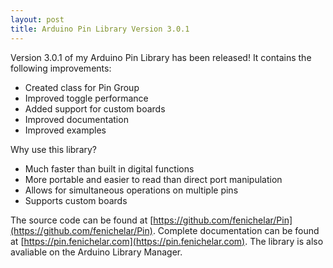 ```yaml
---
layout: post
title: Arduino Pin Library Version 3.0.1
---
```


Version 3.0.1 of my Arduino Pin Library has been released! It contains the following improvements:

* Created class for Pin Group
* Improved toggle performance
* Added support for custom boards
* Improved documentation
* Improved examples

Why use this library?

* Much faster than built in digital functions
* More portable and easier to read than direct port manipulation
* Allows for simultaneous operations on multiple pins
* Supports custom boards

The source code can be found at [https://github.com/fenichelar/Pin](https://github.com/fenichelar/Pin). Complete documentation can be found at [https://pin.fenichelar.com](https://pin.fenichelar.com). The library is also avaliable on the Arduino Library Manager.
